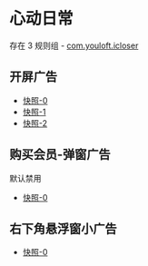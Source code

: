 # 心动日常

存在 3 规则组 - [com.youloft.icloser](/src/apps/com.youloft.icloser.ts)

## 开屏广告

- [快照-0](https://gkd-kit.gitee.io/import/12910405)
- [快照-1](https://i.gkd.li/import/13072365)
- [快照-2](https://gkd-kit.gitee.io/import/13175102)

## 购买会员-弹窗广告

默认禁用

- [快照-0](https://gkd-kit.gitee.io/import/13067183)

## 右下角悬浮窗小广告

- [快照-0](https://i.gkd.li/import/13164387)
